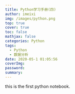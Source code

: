 ```yaml
---
title: Python学习手册(四)
author: imeixi
img: /images/python.png
top: true
cover: true
toc: false
mathjax: false
categories: Python
tags:
  - Python
  - 数据分析
date: 2020-05-1 01:05:56
coverImg:
password:
summary:
---
```


this is the first python notebook.
